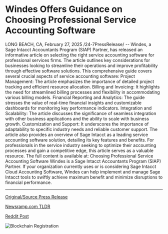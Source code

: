 # Windes Offers Guidance on Choosing Professional Service Accounting Software

LONG BEACH, CA, February 27, 2025 /24-7PressRelease/ -- Windes, a Sage Intacct Accountants Program (SIAP) Partner, has released an informative article on selecting the right service accounting software for professional services firms. The article outlines key considerations for businesses looking to streamline their operations and improve profitability through effective software solutions.  This comprehensive guide covers several crucial aspects of service accounting software:  Project Management: The article emphasizes the importance of detailed project tracking and efficient resource allocation. Billing and Invoicing: It highlights the need for streamlined billing processes and flexibility in accommodating various billing models. Financial Reporting and Analytics: The guide stresses the value of real-time financial insights and customizable dashboards for monitoring key performance indicators. Integration and Scalability: The article discusses the significance of seamless integration with other business applications and the ability to scale with business growth. Customization and Support: It underscores the importance of adaptability to specific industry needs and reliable customer support.  The article also provides an overview of Sage Intacct as a leading service accounting software solution, detailing its key features and benefits.  For professionals in the service industry seeking to optimize their accounting processes and gain a competitive edge, this article serves as a valuable resource. The full content is available at: Choosing Professional Service Accounting Software  Windes is a Sage Intacct Accountants Program (SIAP) Partner. If your organization currently uses or is considering Sage Intacct Cloud Accounting Software, Windes can help implement and manage Sage Intacct tools to swiftly achieve maximum benefit and minimize disruptions to financial performance. 

---

[Original/Source Press Release](https://www.24-7pressrelease.com/press-release/518625/windes-offers-guidance-on-choosing-professional-service-accounting-software)
                    

[Newsramp.com TLDR](https://newsramp.com/curated-news/windes-releases-guide-on-choosing-professional-service-accounting-software/789ce6a4f901a153d7cdf90c320a1f86) 

 



[Reddit Post](https://www.reddit.com/r/Business_NewsRamp/comments/1izayay/windes_releases_guide_on_choosing_professional/) 



![Blockchain Registration](https://cdn.newsramp.app/24-7PressRelease/qrcode/252/27/hushyCxG.webp)